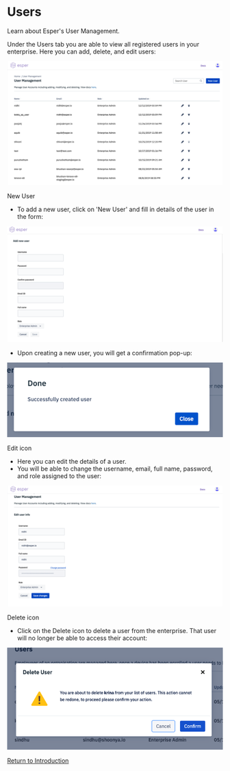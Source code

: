 # Users

Learn about Esper's User Management.

Under the Users tab you are able to view all registered users in your enterprise. Here you can add, delete, and edit users:

![User Management](../../assets/OLD_DASHBOARD/1_UM.png)

New User

* To add a new user, click on 'New User' and fill in details of the user in the form:

![User Management](../../assets/OLD_DASHBOARD/2_UM.png)

* Upon creating a new user, you will get a confirmation pop-up:

![User Management](../../assets/OLD_DASHBOARD/3_UM.png)

Edit icon

* Here you can edit the details of a user.
* You will be able to change the username, email, full name, password, and role assigned to the user:

![User Management](../../assets/OLD_DASHBOARD/4_UM.png)

Delete icon

* Click on the Delete icon to delete a user from the enterprise. That user will no longer be able to access their account:

![User Management](../../assets/OLD_DASHBOARD/5_UM.png)

[Return to Introduction](../../console.md)
